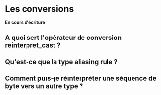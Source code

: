 # Les conversions

**En cours d'écriture**

## A quoi sert l'opérateur de conversion reinterpret_cast ?

## Qu'est-ce que la type aliasing rule ?

## Comment puis-je réinterpréter une séquence de byte vers un autre type ?
